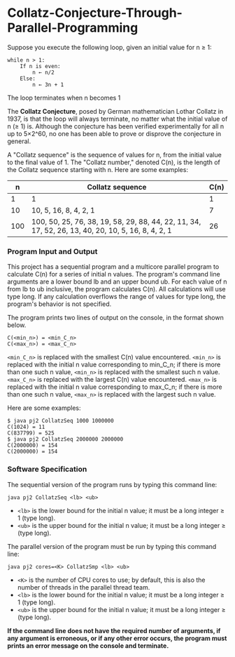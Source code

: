 # Collatz-Conjecture-Through-Parallel-Programming

Suppose you execute the following loop, given an initial value for n ≥ 1:
```
while n > 1: 
    If n is even: 
        n ← n/2 
    Else: 
        n ← 3n + 1
```
The loop terminates when n becomes 1

The **Collatz Conjecture**, posed by German mathematician Lothar Collatz in 1937, is that the loop will always terminate, no matter what the initial value of n (≥ 1) is. Although the conjecture has been verified experimentally for all n up to 5×2^60, no one has been able to prove or disprove the conjecture in general.

A "Collatz sequence" is the sequence of values for n, from the initial value to the final value of 1. The "Collatz number," denoted C(n), is the length of the Collatz sequence starting with n. Here are some examples:



n | Collatz sequence | C(n)
--- | --- | ---
1   | 	1  |  	1
10   | 	10, 5, 16, 8, 4, 2, 1   | 	7
100  |  	100, 50, 25, 76, 38, 19, 58, 29, 88, 44, 22, 11, 34, 17, 52, 26, 13, 40, 20, 10, 5, 16, 8, 4, 2, 1   | 	26


### Program Input and Output

This project has a sequential program and a multicore parallel program to calculate C(n) for a series of initial n values. The program's command line arguments are a lower bound lb and an upper bound ub. For each value of n from lb to ub inclusive, the program calculates C(n). All calculations will use type long. If any calculation overflows the range of values for type long, the program's behavior is not specified.

The program prints two lines of output on the console, in the format shown below.
```
C(<min_n>) = <min_C_n>
C(<max_n>) = <max_C_n>
```
`<min_C_n>` is replaced with the smallest C(n) value encountered.
`<min_n>` is replaced with the initial n value corresponding to min_C_n; if there is more than one such n value, `<min_n>` is replaced with the smallest such n value.
`<max_C_n>` is replaced with the largest C(n) value encountered.
`<max_n>` is replaced with the initial n value corresponding to max_C_n; if there is more than one such n value, `<max_n>` is replaced with the largest such n value.

Here are some examples:
```
$ java pj2 CollatzSeq 1000 1000000
C(1024) = 11
C(837799) = 525
$ java pj2 CollatzSeq 2000000 2000000
C(2000000) = 154
C(2000000) = 154
```

### Software Specification

The sequential version of the program runs by typing this command line:  
```
java pj2 CollatzSeq <lb> <ub>
```
* `<lb>` is the lower bound for the initial n value; it must be a long integer ≥ 1 (type long).
* `<ub>` is the upper bound for the initial n value; it must be a long integer ≥ <lb> (type long).

The parallel version of the program must be run by typing this command line:
```
java pj2 cores=<K> CollatzSmp <lb> <ub>
```
* `<K>` is the number of CPU cores to use; by default, this is also the number of threads in the parallel thread team.
* `<lb>` is the lower bound for the initial n value; it must be a long integer ≥ 1 (type long).
* `<ub>` is the upper bound for the initial n value; it must be a long integer ≥ <lb> (type long).

**If the command line does not have the required number of arguments, if any argument is erroneous, or if any other error occurs, the program must prints an error message on the console and terminate.**
